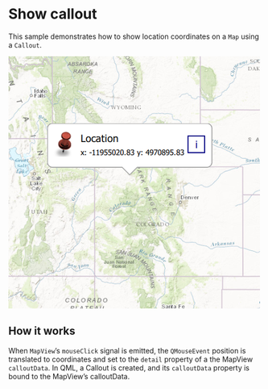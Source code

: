 # Show callout

This sample demonstrates how to show location coordinates on a `Map`
using a `Callout`.

![](screenshot.png)

## How it works

When `MapView`’s `mouseClick` signal is emitted, the `QMouseEvent`
position is translated to coordinates and set to the `detail` property
of a the MapView `calloutData`. In QML, a Callout is created, and its
`calloutData` property is bound to the MapView’s calloutData.
